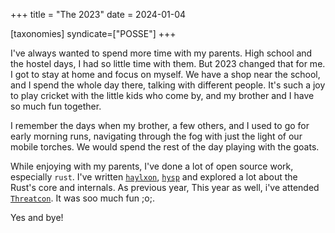 +++
title = "The 2023"
date = 2024-01-04

[taxonomies]
syndicate=["POSSE"]
+++

I've always wanted to spend more time with my parents. High school and the
hostel days, I had so little time with them. But 2023 changed that for me. I
got to stay at home and focus on myself. We have a shop near the school, and I
spend the whole day there, talking with different people. It's such a joy to
play cricket with the little kids who come by, and my brother and I have so
much fun together.

I remember the days when my brother, a few others, and I used to go for early
morning runs, navigating through the fog with just the light of our mobile
torches. We would spend the rest of the day playing with the goats.

While enjoying with my parents, I've done a lot of open source work, especially
`rust`. I've written [`haylxon`][haylxon], [`hysp`][hysp] and explored a lot
about the Rust's core and internals. As previous year, This year as well, i've
attended [`Threatcon`][threatcon]. It was soo much fun ;o;.

Yes and bye!

<!-- links -->
[haylxon]: https://github.com/pwnwriter/haylxon
[hysp]: https://github.com/pwnwriter/hysp
[threatcon]: https://threatcon.io
